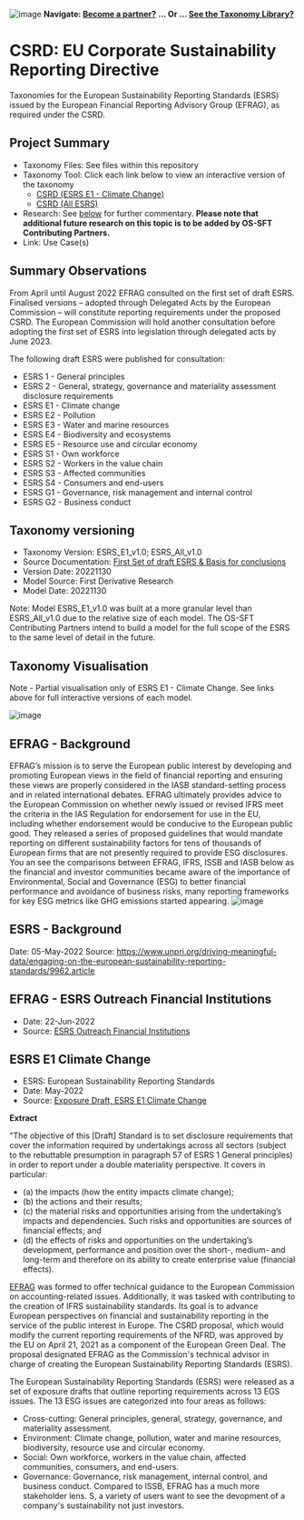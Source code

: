 ![image](https://user-images.githubusercontent.com/112073913/188821900-0c411acf-fbdd-4163-adc9-3ba4e2be78df.png)
**Navigate: [Become a partner?](https://github.com/OS-SFT/06-COLLABORATORS-PARTNERS)**
**... Or ... [See the Taxonomy Library?](https://github.com/orgs/OS-SFT/projects/2)**

# CSRD: EU Corporate Sustainability Reporting Directive
Taxonomies for the European Sustainability Reporting Standards (ESRS) issued by the European Financial Reporting Advisory Group (EFRAG), as required under the CSRD.

## Project Summary
- Taxonomy Files: See files within this repository
- Taxonomy Tool: Click each link below to view an interactive version of the taxonomy
  - [CSRD (ESRS E1 - Climate Change)](https://os-sft.solidatus.com/viewer/share/4Jvp250AtNnFtMSBDS5YxIozzjp9pVpe)
  - [CSRD (All ESRS)](https://os-sft.solidatus.com/viewer/share/qfro9MzUQ53DUiBRx8PKeZu46kP3Va1C)
- Research: See [below](https://github.com/OS-SFT/Taxonomy-Mappings-Library/tree/main/Single%20Taxonomies/EFRAG%20-%20ESRS%20E1#efrag---detailed-research-esrs-e1-climate-change) for further commentary. **Please note that additional future research on this topic is to be added by OS-SFT Contributing Partners.**
- Link: Use Case(s)

## Summary Observations

From April until August 2022 EFRAG consulted on the first set of draft ESRS. Finalised versions – adopted through Delegated Acts by the European Commission – will constitute reporting requirements under the proposed CSRD. The European Commission will hold another consultation before adopting the first set of ESRS into legislation through delegated acts by June 2023.

The following draft ESRS were published for consultation:

- ESRS 1 - General principles
- ESRS 2 - General, strategy, governance and materiality assessment disclosure requirements
- ESRS E1 - Climate change
- ESRS E2 - Pollution
- ESRS E3 - Water and marine resources
- ESRS E4 - Biodiversity and ecosystems
- ESRS E5 - Resource use and circular economy
- ESRS S1 - Own workforce
- ESRS S2 - Workers in the value chain
- ESRS S3 - Affected communities
- ESRS S4 - Consumers and end-users
- ESRS G1 - Governance, risk management and internal control
- ESRS G2 - Business conduct

## Taxonomy versioning

- Taxonomy Version: ESRS_E1_v1.0; ESRS_All_v1.0
- Source Documentation: [First Set of draft ESRS & Basis for conclusions](https://www.efrag.org/lab6#subtitle4)
- Version Date: 20221130
- Model Source: First Derivative Research
- Model Date: 20221130

Note: Model ESRS_E1_v1.0 was built at a more granular level than ESRS_All_v1.0 due to the relative size of each model. The OS-SFT Contributing Partners intend to build a model for the full scope of the ESRS to the same level of detail in the future.

## Taxonomy Visualisation 

Note - Partial visualisation only of ESRS E1 - Climate Change. See links above for full interactive versions of each model.

![image](https://github.com/OS-SFT/Taxonomy-Mappings-Library/assets/112079442/0fcaa2c6-e40b-4013-8922-2b32d506826c)

## EFRAG - Background

EFRAG’s mission is to serve the European public interest by developing and promoting European views in the field of financial reporting and ensuring these views are properly considered in the IASB standard-setting process and in related international debates. EFRAG ultimately provides advice to the European Commission on whether newly issued or revised IFRS meet the criteria in the IAS Regulation for endorsement for use in the EU, including whether endorsement would be conducive to the European public good. They released a series of proposed guidelines that would mandate reporting on different sustainability factors for tens of thousands of European firms that are not presently required to provide ESG disclosures. You an see the comparisons between EFRAG, IFRS, ISSB and IASB below as the financial and investor communities became aware of the importance of Environmental, Social and Governance (ESG) to better financial performance and avoidance of business risks, many reporting frameworks for key ESG metrics like GHG emissions started appearing.
![image](https://user-images.githubusercontent.com/112077283/192562244-101ad9ac-7ab5-4d79-bd92-7d4b896364bb.png)

## ESRS - Background
Date: 05-May-2022
Source: https://www.unpri.org/driving-meaningful-data/engaging-on-the-european-sustainability-reporting-standards/9962.article

## EFRAG - ESRS Outreach Financial Institutions
- Date: 22-Jun-2022
- Source: [ESRS Outreach Financial Institutions](https://www.efrag.org/Assets/Download?assetUrl=%2Fsites%2Fwebpublishing%2FSiteAssets%2FFinancial%2520Institutions%2520slides.pdf)

## ESRS E1 Climate Change
- ESRS: European Sustainability Reporting Standards
- Date: May-2022
- Source: [Exposure Draft, ESRS E1 Climate Change](https://www.efrag.org/Assets/Download?assetUrl=%2Fsites%2Fwebpublishing%2FSiteAssets%2FBC%2520E1%2520Climate%2520final.pdf)

**Extract**

"The objective of this [Draft] Standard is to set disclosure requirements that cover the information required by undertakings across all sectors (subject to the
rebuttable presumption in paragraph 57 of ESRS 1 General principles) in order to report under a double materiality perspective. It covers in particular:

- (a) the impacts (how the entity impacts climate change);
- (b) the actions and their results;
- (c) the material risks and opportunities arising from the undertaking’s impacts and dependencies. Such risks and opportunities are sources of financial
effects; and
- (d) the effects of risks and opportunities on the undertaking’s development, performance and position over the short-, medium- and long-term and therefore on its ability to create enterprise value (financial effects). 


[EFRAG](https://www.efrag.org/Assets/Download?assetUrl=%2Fsites%2Fwebpublishing%2FSiteAssets%2FED_ESRS_2.pdf) was formed to offer technical guidance to the European Commission on accounting-related issues. Additionally, it was tasked with contributing to the creation of IFRS sustainability standards. Its goal is to advance European perspectives on financial and sustainability reporting in the service of the public interest in Europe. The CSRD proposal, which would modify the current reporting requirements of the NFRD, was approved by the EU on April 21, 2021 as a component of the European Green Deal. The proposal designated EFRAG as the Commission's technical advisor in charge of creating the European Sustainability Reporting Standards (ESRS).

The European Sustainability Reporting Standards (ESRS) were released as a set of exposure drafts that outline reporting requirements across 13 EGS issues. The 13 ESG issues are categorized into four areas as follows:

* Cross-cutting: General principles, general, strategy, governance, and materiality assessment.
* Environment: Climate change, pollution, water and marine resources, biodiversity, resource use and circular economy.
* Social: Own workforce, workers in the value chain, affected communities, consumers, and end-users.
* Governance: Governance, risk management, internal control, and business conduct.
Compared to ISSB, EFRAG has a much more stakeholder lens. S, a variety of users want to see the devopment of a company's sustainability not just investors. 


